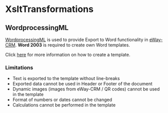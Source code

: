 # XsltTransformations

## WordprocessingML

[WordprocessingML](https://docs.microsoft.com/en-us/office/open-xml/working-with-wordprocessingml-documents) is used to provide Export to Word functionality in [eWay-CRM](https://www.eway-crm.com).
**Word 2003** is required to create own Word templates.

Click [here](WordprocessingML/README.md) for more information on how to create a template.

### Limitations

* Text is exported to the template without line-breaks
* Exported data cannot be used in Header or Footer of the document
* Dynamic images (images from eWay-CRM / QR codes) cannot be used in the template
* Format of numbers or dates cannot be changed
* Calculations cannot be performed in the template